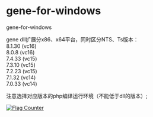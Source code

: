 # gene-for-windows  
gene-for-windows   

gene dll扩展分x86、x64平台，同时区分NTS、Ts版本：  
8.1.30 (vc16)  
8.0.8 (vc16)  
7.4.33 (vc15)   
7.3.10 (vc15)  
7.2.23 (vc15)  
7.1.32 (vc14)    
7.0.33 (vc14)    

注意选择对应版本的php编译运行环境（不能低于dll的版本）;   
  
<a href="https://info.flagcounter.com/AEYx"><img src="https://s11.flagcounter.com/count2/AEYx/bg_FFFFFF/txt_000000/border_CCCCCC/columns_2/maxflags_10/viewers_0/labels_1/pageviews_1/flags_0/percent_0/" alt="Flag Counter" border="0"></a>
